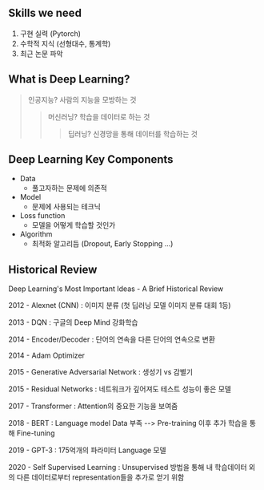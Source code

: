 ## Skills we need

1. 구현 실력 (Pytorch)
2. 수학적 지식 (선형대수, 통계학)
3. 최근 논문 파악



## What is Deep Learning?

> 인공지능? 사람의 지능을 모방하는 것
>
> > 머신러닝? 학습을 데이터로 하는 것
> >
> > > 딥러닝? 신경망을 통해 데이터를 학습하는 것



## Deep Learning Key Components

- Data
  - 풀고자하는 문제에 의존적
- Model
  - 문제에 사용되는 테크닉
- Loss function
  - 모델을 어떻게 학습할 것인가
- Algorithm
  - 최적화 알고리듬 (Dropout, Early Stopping ...)



## Historical Review

Deep Learning's Most Important Ideas - A Brief Historical Review

2012 - Alexnet (CNN) : 이미지 분류 (첫 딥러닝 모델 이미지 분류 대회 1등)

2013 - DQN : 구글의 Deep Mind 강화학습

2014 - Encoder/Decoder : 단어의 연속을 다른 단어의 연속으로 변환

2014 - Adam Optimizer

2015 - Generative Adversarial Network : 생성기 vs 감별기

2015 - Residual Networks : 네트워크가 깊어져도 테스트 성능이 좋은 모델

2017 - Transformer : Attention의 중요한 기능을 보여줌

2018 - BERT : Language model Data 부족 --> Pre-training 이후 추가 학습을 통해 Fine-tuning

2019 - GPT-3 : 175억개의 파라미터 Language 모델

2020 - Self Supervised Learning : Unsupervised 방법을 통해 내 학습데이터 외의 다른 데이터로부터 representation들을 추가로 얻기 위함

